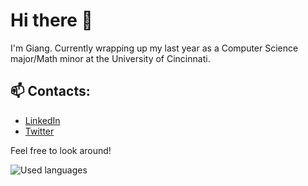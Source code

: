 # Hi there 👋

<!--
**gianghta/gianghta** is a ✨ _special_ ✨ repository because its `README.md` (this file) appears on your GitHub profile.

Here are some ideas to get you started:

- 🔭 I’m currently working on ...
- 🌱 I’m currently learning ...
- 👯 I’m looking to collaborate on ...
- 🤔 I’m looking for help with ...
- 💬 Ask me about ...
- 📫 How to reach me: ...
- 😄 Pronouns: ...
- ⚡ Fun fact: ...
-->

I'm Giang. Currently wrapping up my last year as a Computer Science major/Math minor at the University of Cincinnati.

## 📫  Contacts:
- [LinkedIn](https://www.linkedin.com/in/giang-ta-13b01515a/)
- [Twitter](https://twitter.com/gianghta)

Feel free to look around!

![Used languages](https://github-readme-stats.vercel.app/api/top-langs/?username=gianghta)
